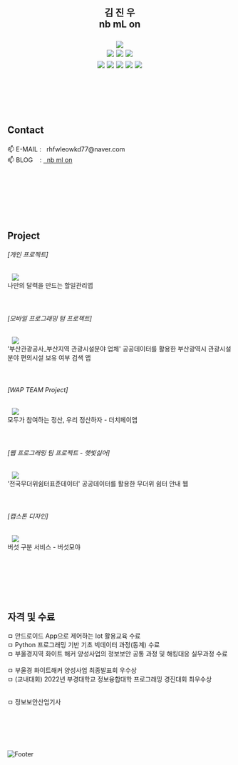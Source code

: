 

<H2 align="center"><br><br><br>
 김 진 우 <br> 
 nb mL on<br><br>
 <div align=center> 
  <img src="https://img.shields.io/badge/Android-3DDC84?style=for-the-badge&logo=Android&logoColor=white">
  <br>

  <img src="https://img.shields.io/badge/Kotlin-7F52FF?style=for-the-badge&logo=Kotlin&logoColor=white">
  <img src="https://img.shields.io/badge/Java-007396?style=for-the-badge&logo=J&logoColor=white">
  <img src="https://img.shields.io/badge/Python-3776AB?style=for-the-badge&logo=python&logoColor=white">
  <br>
  <img src="https://img.shields.io/badge/Figma-F24E1E?style=for-the-badge&logo=Figma&logoColor=white">
  <img src="https://img.shields.io/badge/Firebase-FFCA28?style=for-the-badge&logo=firebase&logoColor=white">
  <img src="https://img.shields.io/badge/Github-181717?style=for-the-badge&logo=github&logoColor=white">
  <img src="https://img.shields.io/badge/Git-F05032?style=for-the-badge&logo=git&logoColor=white">
  <img src="https://img.shields.io/badge/Android Studio-3DDC84?style=for-the-badge&logo=Android Studio&logoColor=white">
 </div>
 <br><br><br><br>
 <p align="left">Contact</p>
</H2>

<p align="left">
<a> 📫 E-MAIL&nbsp: &nbsp&nbsprhfwleowkd77@naver.com </a><br>
<a> 📫 BLOG&nbsp&nbsp&nbsp&nbsp: <a href="https://nbmlon99.tistory.com">&nbsp&nbspnb ml on</a></a>
</p>
</br>

<br><br><br><br>

<h2> Project </h2>

<H6> [개인 프로젝트] </H6> 
 <a href="https://github.com/nbmLon99/kairos_todo"><img src="http://img.shields.io/badge/기회의신카이로스는뒷머리가없어_할일관리앱-Android(JAVA)-655ced?style=social&logo=github&color=informational" style="height : auto; margin-left : 10px; margin-right : 10px;"/>
</a></br>
나만의 달력을 만드는 할일관리앱
</br></br></br>

<H6> [모바일 프로그래밍 텀 프로젝트] </H6> 
<a href="https://github.com/nbmLon99/mobile_programming"><img src="http://img.shields.io/badge/부산시 정보를 알려줭-Android(JAVA)-655ced?style=social&logo=github&color=informational" style="height : auto; margin-left : 10px; margin-right : 10px;"/>
</a></br>
'부산관광공사_부산지역 관광시설분야 업체' 공공데이터를 활용한 부산광역시 관광시설 분야 편의시설 보유 여부 검색 앱
</br></br></br>


<H6> [WAP TEAM Project] </H6> 
<a href="https://github.com/pknu-wap/2022_2_WAP_APP_TEAM2">
 <img src="http://img.shields.io/badge/우정하자-Android(Kotlin)-655ced?style=social&logo=github&color=informational" style="height : auto; margin-left : 10px; margin-right : 10px;"/>
</a></br>
모두가 참여하는 정산, 우리 정산하자 - 더치페이앱
</br></br></br>

<H6> [웹 프로그래밍 팀 프로젝트 - 햇빛싫어] </H6> 
<a href="https://github.com/Munbin-Lee/ShadeSeeker"><img src="http://img.shields.io/badge/햇빛싫어-Web(JavaScript)-655ced?style=social&logo=github&color=informational" style="height : auto; margin-left : 10px; margin-right : 10px;"/>
</a></br>
'전국무더위쉼터표준데이터' 공공데이터를 활용한 무더위 쉼터 안내 웹
</br></br></br>


<H6> [캡스톤 디자인] </H6> 
<a href="https://github.com/nbmLon99/Mushroomer">
 <img src="http://img.shields.io/badge/버섯모야-Android(Kotlin)-655ced?style=social&logo=github&color=informational" style="height : auto; margin-left : 10px; margin-right : 10px;"/>
</a></br>
버섯 구분 서비스 - 버섯모야
</br></br></br>
</br></br></br><br>


<h2> 자격 및 수료 </h2>
ㅁ 안드로이드 App으로 제어하는 Iot 활용교육 수료 </br>
ㅁ Python 프로그래밍 기반 기초 빅데이터 과정(동계) 수료 </br>
ㅁ 부울경지역 화이트 해커 양성사업의 정보보안 공통 과정 및 해킹대응 실무과정 수료</br></br>
ㅁ 부울경 화이트해커 양성사업 최종발표회 우수상</br>
ㅁ (교내대회) 2022년 부경대학교 정보융합대학 프로그래밍 경진대회 최우수상</br></br>

ㅁ 정보보안산업기사




</br></br></br></br></br>
![Footer](https://capsule-render.vercel.app/api?type=waving&color=auto&height=200&section=footer)


<!--
**nbmLon99/nbmLon99** is a ✨ _special_ ✨ repository because its `README.md` (this file) appears on your GitHub profile.

Here are some ideas to get you started:

- 🔭 I’m currently working on ...
- 🌱 I’m currently learning ...
- 👯 I’m looking to collaborate on ...
- 🤔 I’m looking for help with ...
- 💬 Ask me about ...
- 📫 How to reach me: ...
- 😄 Pronouns: ...
- ⚡ Fun fact: ...
-->
